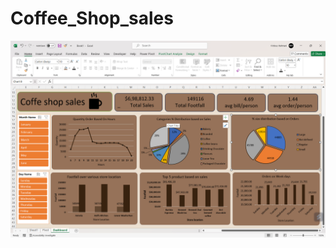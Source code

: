 # Coffee_Shop_sales
![Cofee_shop](https://github.com/Firdousrahmani/Coffee-Shop-sales/blob/main/Screenshot%20(107).png)
